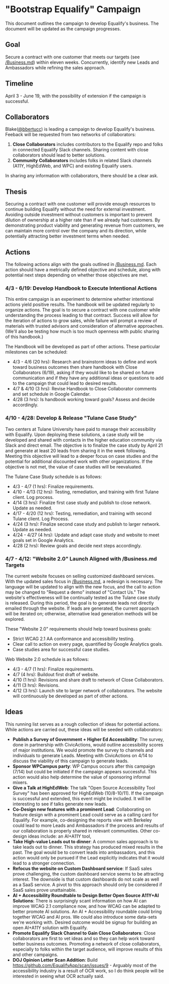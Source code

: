 # "Bootstrap Equalify" Campaign

This document outlines the campaign to develop Equalify's business. The document will be updated as the campaign progresses.

## Goal

Secure a contract with one customer that meets our targets (see [/Business.md](/Business.md)) within eleven weeks. Concurrently, identify new Leads and Ambassadors while refining the sales approach.

## Timeline

April 3 - June 19, with the possibility of extension if the campaign is successful.

## Collaborators
Blake([@bbertucc](https://github.com/bbertucc)) is leading a campaign to develop Equalify's business. Feeback will be requested from two networks of collaborators:
1. **Close Collaborators** includes contributors to the Equalify repo and folks in connected Equalify Slack channels. Sharing content with close collaborators should lead to better solutions.
2. **Community Collaborators** includes folks in related Slack channels (A11Y, HighEdWeb, and WPC) and existing Equalify users. 

In sharing any information with collaborators, there should be a clear ask. 

## Thesis

Securing a contract with one customer will provide enough resources to continue building Equalify without the need for external investment. Avoiding outside investment without customers is important to prevent dilution of ownership at a higher rate than if we already had customers. By demonstrating product viability and generating revenue from customers, we can maintain more control over the company and its direction, while potentially attracting better investment terms when needed.

## Actions

The following actions align with the goals outlined in [/Business.md](/Business.md). Each action should have a metrically defined objective and schedule, along with potential next steps depending on whether those objectives are met.

### 4/3 - 6/19: Develop Handbook to Execute Intentional Actions

This entire campaign is an experiment to determine whether intentional actions yield positive results. The handbook will be updated regularly to organize actions. The goal is to secure a contract with one customer while understanding the process leading to that contract. Success will allow for the iteration of actions to grow sales, while failure will prompt a review of materials with trusted advisors and consideration of alternative approaches. (We'll also be testing how much is too much openness with public sharing of this handbook.)

The Handbook will be developed as part of other actions. These particular milestones can be scheduled:
- 4/3 - 4/6 (20 hrs): Research and brainstorm ideas to define and work toward business outcomes then share handbook with Close Collaborators (6/19), asking if they would like to be shared on future communication and if they have any additional ideas or questions to add to the campaign that could lead to desired results.
- 4/7 & 4/10 (3 hrs): Revise Handbook to Close Collaborator comments and set schedule in Google Calendar.
- 4/28 (3 hrs): Is handbook working toward goals? Assess and decide accordingly. 

### 4/10 - 4/28: Develop & Release "Tulane Case Study"

Two centers at Tulane University have paid to manage their accessibility with Equalify. Upon deploying these solutions, a case study will be developed and shared with contacts in the higher education community via Slack and direct email. The objective is to finalize the case study by April 21 and generate at least 20 leads from sharing it in the week following. Meeting this objective will lead to a deeper focus on case studies and the potential for additional discounted work with other organizations. If the objective is not met, the value of case studies will be reevaluated.

The Tulane Case Study schedule is as follows:
- 4/3 - 4/7 (1 hrs): Finalize requirements.
- 4/10 - 4/13 (12 hrs): Testing, remediation, and training with first Tulane client. Log process.
- 4/14 (3 hrs): Finalize first case study and publish to close network. Update as needed.
- 4/17 - 4/20 (12 hrs): Testing, remediation, and training with second Tulane client. Log Process.
- 4/24 (3 hrs): Finalize second case study and publish to larger network. Update as needed.
- 4/24 - 4/27 (4 hrs): Update and adapt case study and website to meet goals set in Google Analytics.
- 4/28 (2 hrs): Review goals and decide next steps accordingly.

### 4/7 - 4/12: "Website 2.0" Launch Aligned with /Business.md Targets

The current website focuses on selling customized dashboard services. With the updated sales focus in [/Business.md](/Business.md), a redesign is necessary. The language will be updated to align with the new focus, and the call to action may be changed to "Request a demo" instead of "Contact Us." The website's effectiveness will be continually tested as the Tulane case study is released. During this period, the goal is to generate leads not directly emailed through the website. If leads are generated, the current approach will be iterated on; otherwise, alternative lead generation methods will be explored.

These "Website 2.0" requirements should help toward business goals: 
- Strict WCAG 2.1 AA conformance and accessibility testing.
- Clear call to action on every page, quantified by Google Analytics goals.
- Case studies area for successful case studies.

Web Website 2.0 schedule is as follows:
- 4/3 - 4/7 (1 hrs): Finalize requirements.
- 4/7 (4 hrs): Buildout first draft of website.
- 4/10 (1 hrs): Revisions and share draft to network of Close Collaborators.
- 4/11 (3 hrs): Revisions.
- 4/12 (3 hrs): Launch site to larger network of collaborators. The website will continuously be developed as part of other actions.

## Ideas

This running list serves as a rough collection of ideas for potential actions. While actions are carried out, these ideas will be seeded with collaborators:

- **Publish a Survey of Government + Higher Ed Accessibility**: The survey, done in partnership with CivicActions, would outline accessibility scores of major institutions. We would promote the survey to channels and individuals to generate Leads. Meeting with CivicActions on 4/14 to discuss the viability of this campaign to generate leads.
- **Sponsor WPCampus party**: WP Campus occurs after this campaign (7/14) but could be initiated if the campaign appears successful. This action would also help determine the value of sponsoring informal mixers.
- **Give a Talk at HighEdWeb**: The talk "Open Source Accessibility Tool Survey" has been approved for HighEdWeb (10/8-10/11). If the campaign is successful and extended, this event might be included. It will be interesting to see if talks generate new leads.
- **Co-Design new features with a prominent Lead**: Collaborating on feature design with a prominent Lead could serve as a calling card for Equalify. For example, co-designing the reports view with Berkeley could lead to more Leads and Ambassadors if the process and results of our collaboration is properly shared in relevant communities. Other co-design ideas include: an AI+A11Y tool, 
- **Take High-value Leads out to dinner**: A common sales approach is to take leads out to dinner. This strategy has produced mixed results in the past. The goal would be to convert leads into ambassadors, and this action would only be pursued if the Lead explicitly indicates that it would lead to a stronger connection.
- **Refocus the website on Custom Dashboard service**: If SaaS sales prove challenging, the custom dashboard service seems to be attracting interest. The downside is that custom dashboards do not scale as well as a SaaS service. A pivot to this approach should only be considered if SaaS sales prove unattainable.
- **AI + Accessibility Roundtable to Design Better Open Source A11Y+AI Solutions**: There is surprisingly scant information on how AI can improve WCAG 2.1 compliance now, and how WCAG can be adapted to better promote AI solutions. An AI + Accessibility roundable could bring together WCAG and AI pros. We could also introduce some data-sets we're working with. Desired outcome would be signup for building an open AI+A11Y solution with Equalify.
- **Promote Equalify Slack Channel to Gain Close Collaborators**: Close collaborators are first to vet ideas and so they can help work toward better business outcomes. Promoting a network of close collaborators, especially to folks within the target audience, will improve results of this and other campaigns.
- **DOJ Opinion Letter Scan Addition**: Build https://github.com/EqualifyApp/scan/issues/9 - Arguably most of the accessibility industry is a result of OCR work, so I do think people will be interested in seeing what OCR actually said.
